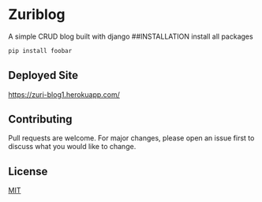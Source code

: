 # Zuriblog
A simple CRUD blog built with django
##INSTALLATION
install all packages
```bash
pip install foobar
```
## Deployed Site
https://zuri-blog1.herokuapp.com/

## Contributing
Pull requests are welcome. For major changes, please open an issue first to discuss what you would like to change.

## License
[MIT](https://choosealicense.com/licenses/mit/)
